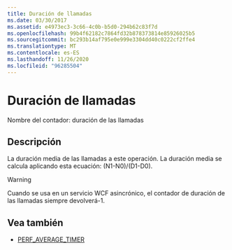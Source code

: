 ```yaml
---
title: Duración de llamadas
ms.date: 03/30/2017
ms.assetid: e4973ec3-3c66-4c0b-b5d0-294b62c83f7d
ms.openlocfilehash: 99b4f62182c7864fd32b878373814e85926025b5
ms.sourcegitcommit: bc293b14af795e0e999e3304dd40c0222cf2ffe4
ms.translationtype: MT
ms.contentlocale: es-ES
ms.lasthandoff: 11/26/2020
ms.locfileid: "96285504"
---
```

# <a name="calls-duration"></a>Duración de llamadas

Nombre del contador: duración de las llamadas  
  
## <a name="description"></a>Descripción  

 La duración media de las llamadas a este operación. La duración media se calcula aplicando esta ecuación: (N1-N0)/(D1-D0).  
  
> [!WARNING]
> Cuando se usa en un servicio WCF asincrónico, el contador de duración de las llamadas siempre devolverá-1.  
  
## <a name="see-also"></a>Vea también

- [PERF_AVERAGE_TIMER](/previous-versions/windows/embedded/ms938538(v=msdn.10))
